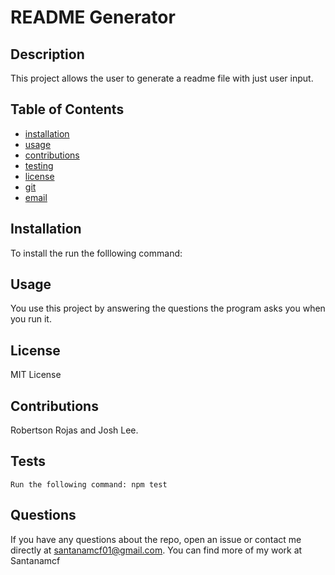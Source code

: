 # README Generator

  ## Description
  This project allows the user to generate a readme file with just user input.
  
  
  ## Table of Contents
  * [installation](#installation)
  * [usage](#usage)
  * [contributions](#contributions)
  * [testing](#testing)
  * [license](#license)
  * [git](#git)
  * [email](#email)
  
  ## Installation
  To install the run the folllowing command:
  
  ## Usage
  You use this project by answering the questions the program asks you when you run it.
  ## License
  MIT License
  ## Contributions
  Robertson Rojas and Josh Lee.
  ## Tests

    Run the following command: npm test
  
  
  
  ## Questions
  If you have any questions about the repo, open an issue or contact me directly at santanamcf01@gmail.com. You can find more of my work at Santanamcf
